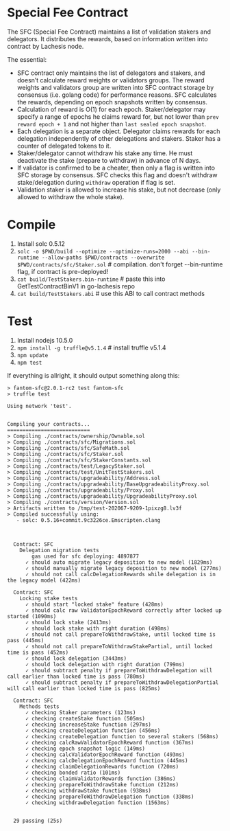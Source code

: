 # Special Fee Contract

The SFC (Special Fee Contract) maintains a list of validation stakers and delegators.
It distributes the rewards, based on information written into contract by Lachesis node.

The essential:
- SFC contract only maintains the list of delegators and stakers, and doesn’t calculate reward weights or validators groups. The reward weights and validators group are written into SFC contract storage by consensus (i.e. golang code) for performance reasons. SFC calculates the rewards, depending on epoch snapshots written by consensus.
- Calculation of reward is O(1) for each epoch. Staker/delegator may specify a range of epochs he claims reward for, but not lower than `prev reward epoch + 1` and not higher than `last sealed epoch snapshot`.
- Each delegation is a separate object. Delegator claims rewards for each delegation independently of other delegations and stakers. Staker has a counter of delegated tokens to it.
- Staker/delegator cannot withdraw his stake any time. He must deactivate the stake (prepare to withdraw) in advance of N days.
- If validator is confirmed to be a cheater, then only a flag is written into SFC storage by consensus. SFC checks this flag and doesn't withdraw stake/delegation during `withdraw` operation if flag is set.
- Validation staker is allowed to increase his stake, but not decrease (only allowed to withdraw the whole stake).

# Compile

1. Install solc 0.5.12
2. `solc -o $PWD/build --optimize --optimize-runs=2000 --abi --bin-runtime --allow-paths $PWD/contracts --overwrite $PWD/contracts/sfc/Staker.sol` # compilation. don't forget --bin-runtime flag, if contract is pre-deployed!
3. `cat build/TestStakers.bin-runtime` # paste this into GetTestContractBinV1 in go-lachesis repo
4. `cat build/TestStakers.abi` # use this ABI to call contract methods

# Test

1. Install nodejs 10.5.0
2. `npm install -g truffle@v5.1.4` # install truffle v5.1.4
3. `npm update`
4. `npm test`

If everything is allright, it should output something along this:
```
> fantom-sfc@2.0.1-rc2 test fantom-sfc
> truffle test

Using network 'test'.


Compiling your contracts...
===========================
> Compiling ./contracts/ownership/Ownable.sol
> Compiling ./contracts/sfc/Migrations.sol
> Compiling ./contracts/sfc/SafeMath.sol
> Compiling ./contracts/sfc/Staker.sol
> Compiling ./contracts/sfc/StakerConstants.sol
> Compiling ./contracts/test/LegacyStaker.sol
> Compiling ./contracts/test/UnitTestStakers.sol
> Compiling ./contracts/upgradeability/Address.sol
> Compiling ./contracts/upgradeability/BaseUpgradeabilityProxy.sol
> Compiling ./contracts/upgradeability/Proxy.sol
> Compiling ./contracts/upgradeability/UpgradeabilityProxy.sol
> Compiling ./contracts/version/Version.sol
> Artifacts written to /tmp/test-202067-9209-1pixzg8.lv3f
> Compiled successfully using:
   - solc: 0.5.16+commit.9c3226ce.Emscripten.clang



  Contract: SFC
    Delegation migration tests
        gas used for sfc deploying: 4897877
      ✓ should auto migrate legacy deposition to new model (1829ms)
      ✓ should manually migrate legacy deposition to new model (277ms)
      ✓ should not call calcDelegationRewards while delegation is in the legacy model (422ms)

  Contract: SFC
    Locking stake tests
      ✓ should start "locked stake" feature (428ms)
      ✓ should calc raw ValidatorEpochReward correctly after locked up started (1090ms)
      ✓ should lock stake (2413ms)
      ✓ should lock stake with right duration (498ms)
      ✓ should not call prepareToWithdrawStake, until locked time is pass (445ms)
      ✓ should not call prepareToWithdrawStakePartial, until locked time is pass (452ms)
      ✓ should lock delegation (3443ms)
      ✓ should lock delegation with right duration (799ms)
      ✓ should subtract penalty if prepareToWithdrawDelegation will call earlier than locked time is pass (780ms)
      ✓ should subtract penalty if prepareToWithdrawDelegationPartial will call earlier than locked time is pass (825ms)

  Contract: SFC
    Methods tests
      ✓ checking Staker parameters (123ms)
      ✓ checking createStake function (505ms)
      ✓ checking increaseStake function (297ms)
      ✓ checking createDelegation function (456ms)
      ✓ checking createDelegation function to several stakers (568ms)
      ✓ checking calcRawValidatorEpochReward function (367ms)
      ✓ checking epoch snapshot logic (149ms)
      ✓ checking calcValidatorEpochReward function (493ms)
      ✓ checking calcDelegationEpochReward function (445ms)
      ✓ checking claimDelegationRewards function (720ms)
      ✓ checking bonded ratio (101ms)
      ✓ checking claimValidatorRewards function (386ms)
      ✓ checking prepareToWithdrawStake function (212ms)
      ✓ checking withdrawStake function (938ms)
      ✓ checking prepareToWithdrawDelegation function (338ms)
      ✓ checking withdrawDelegation function (1563ms)


  29 passing (25s)

```
